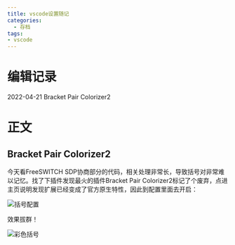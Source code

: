 ```yaml
---
title: vscode设置随记
categories:
  - 存档
tags: 
- vscode
---
```


# 编辑记录

2022-04-21 Bracket Pair Colorizer2

# 正文

## Bracket Pair Colorizer2

今天看FreeSWITCH SDP协商部分的代码，相关处理非常长，导致括号对非常难以记忆。找了下插件发现最火的插件Bracket Pair Colorizer2标记了个废弃，点进主页说明发现扩展已经变成了官方原生特性，因此到配置里面去开启：

![括号配置](https://nyamori.oss-cn-shanghai.aliyuncs.com/img/vscode括号设置.png)

效果拔群！

![彩色括号](https://nyamori.oss-cn-shanghai.aliyuncs.com/img/vscode括号彩色效果.png)

